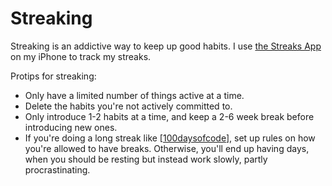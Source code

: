 # Streaking

Streaking is an addictive way to keep up good habits. I use [the Streaks App](https://streaksapp.com/) on my iPhone to track my streaks.

Protips for streaking:

- Only have a limited number of things active at a time.
- Delete the habits you're not actively committed to.
- Only introduce 1-2 habits at a time, and keep a 2-6 week break before introducing new ones.
- If you're doing a long streak like [[100daysofcode]], set up rules on how you're allowed to have breaks. Otherwise, you'll end up having days, when you should be resting but instead work slowly, partly procrastinating.

[//begin]: # "Autogenerated link references for markdown compatibility"
[100daysofcode]: 100daysofcode "100 Days of Code"
[//end]: # "Autogenerated link references"